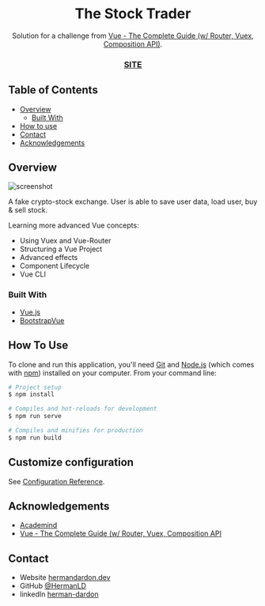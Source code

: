 
<!-- Please update value in the {}  -->

<h1 align="center">The Stock Trader</h1>

<div align="center">
   Solution for a challenge from  <a href="https://www.udemy.com/course/vuejs-2-the-complete-guide/" target="_blank">Vue - The Complete Guide (w/ Router, Vuex, Composition API)</a>.
</div>

<div align="center">
  <h3>
    <a href="https://wonderful-quotes-one.now.sh/">
      SITE
    </a>
  </h3>
</div>

<!-- TABLE OF CONTENTS -->

## Table of Contents

- [Overview](#overview)
  - [Built With](#built-with)
- [How to use](#how-to-use)
- [Contact](#contact)
- [Acknowledgements](#acknowledgements)

<!-- OVERVIEW -->

## Overview

![screenshot](https://res.cloudinary.com/nimbus8/image/upload/v1601404858/portfolio/stock-trader_tyjzbb.jpg)

A fake crypto-stock exchange. User is able to save user data, load user, buy & sell stock.

Learning more advanced Vue concepts:

- Using Vuex and Vue-Router
- Structuring a Vue Project
- Advanced effects
- Component Lifecycle
- Vue CLI

### Built With

<!-- This section should list any major frameworks that you built your project using. Here are a few examples.-->

- [Vue.js](https://vuejs.org/)
- [BootstrapVue](https://bootstrap-vue.org/)

## How To Use

<!-- Example: -->

To clone and run this application, you'll need [Git](https://git-scm.com) and [Node.js](https://nodejs.org/en/download/) (which comes with [npm](http://npmjs.com)) installed on your computer. From your command line:

```bash
# Project setup
$ npm install

# Compiles and hot-reloads for development
$ npm run serve

# Compiles and minifies for production
$ npm run build
```

## Customize configuration

See [Configuration Reference](https://cli.vuejs.org/config/).

## Acknowledgements

<!-- This section should list any articles or add-ons/plugins that helps you to complete the project. This is optional but it will help you in the future. For example -->

- [Academind](https://academind.com/)
- [Vue - The Complete Guide (w/ Router, Vuex, Composition API](https://github.com/chjj/marked)

## Contact

- Website [hermandardon.dev](https://hermandardon.dev)
- GitHub [@HermanLD](https://github.com/HermanLD)
- linkedIn [herman-dardon](https://www.linkedin.com/in/herman-dardon/)
